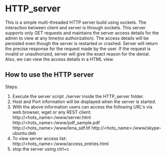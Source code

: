 # HTTP_server
This is a simple multi-threaded HTTP server build using sockets. The interaction between client and server is through sockets. This server supports only GET requests and maintains the server access details for the admin to view at any time(no authorization). The access details will be persisted even though the server is restarted or crashed. Server will return the precise response for the request made by the user. If the request is invalid or unauthorized, server will give the exact reason for the denial. Also, we can view the access details in a HTML view.

## How to use the HTTP server
Steps:

1) Execute the server script ./server inside the HTTP_server folder.
2) Host and Port information will be displayed when the server is started.
3) With the above information users can access the following URL's via web browser, wget or any REST client:
   http://<hots_name>:<port>/www/server.html
   http://<hots_name>:<port>/www/pdf_sample.pdf
   http://<hots_name>:<port>/www/lena_sdf.tif
   http://<hots_name>:<port>/www/skype-ubuntu.deb
 4) To view server access list:
   http://<hots_name>:<port>/www/access_entries.html
 5) stop the server using ctrl+c
